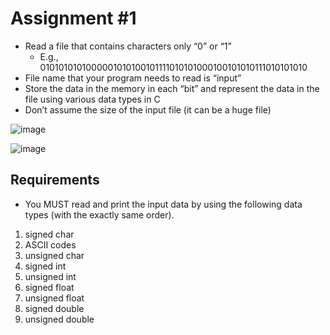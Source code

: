 # Assignment #1

- Read a file that contains characters only “0” or “1” 
  - E.g., 0101010101000001010100101111010101000100101010111010101010
- File name that your program needs to read is “input”
- Store the data in the memory in each “bit” and represent the data in
the file using various data types in C
- Don’t assume the size of the input file (it can be a huge file)

![image](https://user-images.githubusercontent.com/50647845/152655200-5360ba4f-4327-4e67-9b8e-8b110344eb4b.png)

![image](https://user-images.githubusercontent.com/50647845/152655242-496f9212-6f1e-4a8b-b66f-1ecbc4b10e08.png)

## Requirements

- You MUST read and print the input data by using the following data
types (with the exactly same order).
1. signed char
2. ASCII codes
3. unsigned char
4. signed int
5. unsigned int
6. signed float
7. unsigned float
8. signed double
9. unsigned double